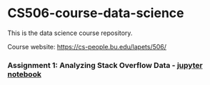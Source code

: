 # CS506-course-data-science

This is the data science course repository.

Course website: https://cs-people.bu.edu/lapets/506/

### Assignment 1: Analyzing Stack Overflow Data - [jupyter notebook](https://github.com/minzhou1003/CS506-course-data-science/blob/master/assignment-2018-09-21.ipynb)